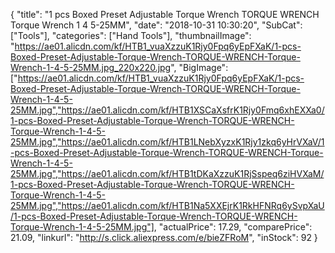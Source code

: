 {
	"title": "1 pcs Boxed Preset Adjustable Torque Wrench TORQUE WRENCH Torque Wrench 1 4  5-25MM",
	"date": "2018-10-31 10:30:20",
	"SubCat": ["Tools"],
	"categories": ["Hand Tools"],
	"thumbnailImage": "https://ae01.alicdn.com/kf/HTB1_vuaXzzuK1Rjy0Fpq6yEpFXaK/1-pcs-Boxed-Preset-Adjustable-Torque-Wrench-TORQUE-WRENCH-Torque-Wrench-1-4-5-25MM.jpg_220x220.jpg",
	"BigImage": ["https://ae01.alicdn.com/kf/HTB1_vuaXzzuK1Rjy0Fpq6yEpFXaK/1-pcs-Boxed-Preset-Adjustable-Torque-Wrench-TORQUE-WRENCH-Torque-Wrench-1-4-5-25MM.jpg","https://ae01.alicdn.com/kf/HTB1XSCaXsfrK1Rjy0Fmq6xhEXXa0/1-pcs-Boxed-Preset-Adjustable-Torque-Wrench-TORQUE-WRENCH-Torque-Wrench-1-4-5-25MM.jpg","https://ae01.alicdn.com/kf/HTB1LNebXyzxK1Rjy1zkq6yHrVXaV/1-pcs-Boxed-Preset-Adjustable-Torque-Wrench-TORQUE-WRENCH-Torque-Wrench-1-4-5-25MM.jpg","https://ae01.alicdn.com/kf/HTB1tDKaXzzuK1RjSspeq6ziHVXaM/1-pcs-Boxed-Preset-Adjustable-Torque-Wrench-TORQUE-WRENCH-Torque-Wrench-1-4-5-25MM.jpg","https://ae01.alicdn.com/kf/HTB1Na5XXEjrK1RkHFNRq6ySvpXaU/1-pcs-Boxed-Preset-Adjustable-Torque-Wrench-TORQUE-WRENCH-Torque-Wrench-1-4-5-25MM.jpg"],
	"actualPrice": 17.29,
	"comparePrice": 21.09,
	"linkurl": "http://s.click.aliexpress.com/e/bieZFRoM",
	"inStock": 92
}
